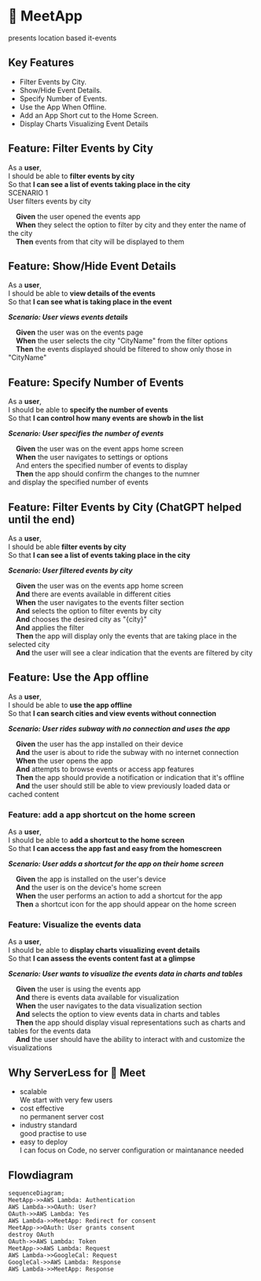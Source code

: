 # 🥩 MeetApp

presents location based it-events  

## Key Features

- Filter Events by City.
- Show/Hide Event Details.
- Specify Number of Events.
- Use the App When Offline.
- Add an App Short cut to the Home Screen.
- Display Charts Visualizing Event Details

## Feature: Filter Events by City

As a **user**,  
I should be able to **filter events by city**  
So that **I can see a list of events taking place in the city**  
SCENARIO 1  
User filters events by city

&nbsp;&nbsp;&nbsp;&nbsp;**Given** the user opened the events app  
&nbsp;&nbsp;&nbsp;&nbsp;**When** they select the option to filter by city and they enter the name of   the city  
&nbsp;&nbsp;&nbsp;&nbsp;**Then** events from that city will be displayed to them

## Feature: Show/Hide Event Details

As a **user**,  
I should be able to **view details of the events**  
So that **I can see what is taking place in the event**  

***Scenario: User views events details***

&nbsp;&nbsp;&nbsp;&nbsp;**Given** the user was on the events page  
&nbsp;&nbsp;&nbsp;&nbsp;**When** the user selects the city "CityName" from the filter options  
&nbsp;&nbsp;&nbsp;&nbsp;**Then** the events displayed should be filtered to show only those in "CityName"  

## Feature: Specify Number of Events  

As a **user**,  
I should be able to **specify the number of events**  
So that **I can control how many events are showb in the list**  

***Scenario: User specifies the number of events***

&nbsp;&nbsp;&nbsp;&nbsp;**Given** the user was on the event apps home screen  
&nbsp;&nbsp;&nbsp;&nbsp;**When** the user navigates to settings or options  
&nbsp;&nbsp;&nbsp;&nbsp;And enters the specified number of events to display  
&nbsp;&nbsp;&nbsp;&nbsp;**Then** the app should confirm the changes to the numner  
and display the specified number of events

## Feature: Filter Events by City (ChatGPT helped until the end)

As a **user**,  
I should be able **filter events by city**  
So that **I can see a list of events taking place in the city**

***Scenario: User filtered events by city***

&nbsp;&nbsp;&nbsp;&nbsp;**Given** the user was on the events app home screen  
&nbsp;&nbsp;&nbsp;&nbsp;**And** there are events available in different cities  
&nbsp;&nbsp;&nbsp;&nbsp;**When** the user navigates to the events filter section  
&nbsp;&nbsp;&nbsp;&nbsp;**And** selects the option to filter events by city  
&nbsp;&nbsp;&nbsp;&nbsp;**And** chooses the desired city as "{city}"  
&nbsp;&nbsp;&nbsp;&nbsp;**And** applies the filter  
&nbsp;&nbsp;&nbsp;&nbsp;**Then** the app will display only the events that are taking place in the selected city  
&nbsp;&nbsp;&nbsp;&nbsp;**And** the user will see a clear indication that the events are filtered by city

## Feature: Use the App offline

As a **user**,  
I should be able to **use the app offline**  
So that **I can search cities and view events without connection**

***Scenario: User rides subway with no connection and uses the app***

&nbsp;&nbsp;&nbsp;&nbsp;**Given** the user has the app installed on their device  
&nbsp;&nbsp;&nbsp;&nbsp;**And** the user is about to ride the subway with no internet connection  
&nbsp;&nbsp;&nbsp;&nbsp;**When** the user opens the app  
&nbsp;&nbsp;&nbsp;&nbsp;**And** attempts to browse events or access app features  
&nbsp;&nbsp;&nbsp;&nbsp;**Then** the app should provide a notification or indication that it's offline  
&nbsp;&nbsp;&nbsp;&nbsp;**And** the user should still be able to view previously loaded data or cached content

### Feature: add a app shortcut on the home screen

As a **user**,  
I should be able to **add a shortcut to the home screen**  
So that **I can access the app fast and easy from the homescreen**  

***Scenario: User adds a shortcut for the app on their home screen***

&nbsp;&nbsp;&nbsp;&nbsp;**Given** the app is installed on the user's device  
&nbsp;&nbsp;&nbsp;&nbsp;**And** the user is on the device's home screen  
&nbsp;&nbsp;&nbsp;&nbsp;**When** the user performs an action to add a shortcut for the app  
&nbsp;&nbsp;&nbsp;&nbsp;**Then** a shortcut icon for the app should appear on the home screen  

### Feature: Visualize the events data

As a **user**,  
I should be able to **display charts visualizing event details**  
So that **I can assess the events content fast at a glimpse**

***Scenario: User wants to visualize the events data in charts and tables***

&nbsp;&nbsp;&nbsp;&nbsp;**Given** the user is using the events app  
&nbsp;&nbsp;&nbsp;&nbsp;**And** there is events data available for visualization  
&nbsp;&nbsp;&nbsp;&nbsp;**When** the user navigates to the data visualization section  
&nbsp;&nbsp;&nbsp;&nbsp;**And** selects the option to view events data in charts and tables  
&nbsp;&nbsp;&nbsp;&nbsp;**Then** the app should display visual representations such as charts and tables for the events data  
&nbsp;&nbsp;&nbsp;&nbsp;**And** the user should have the ability to interact with and customize the visualizations

## Why ServerLess for  🥩 Meet

- scalable  
We start with very few users
- cost effective  
no permanent server cost  
- industry standard  
good practise to use
- easy to deploy  
I can focus on Code, no server configuration or maintanance needed

## Flowdiagram

```mermaid
sequenceDiagram;
MeetApp->>AWS Lambda: Authentication
AWS Lambda->>OAuth: User?
OAuth->>AWS Lambda: Yes 
AWS Lambda->>MeetApp: Redirect for consent 
MeetApp->>OAuth: User grants consent
destroy OAuth 
OAuth->>AWS Lambda: Token
MeetApp->>AWS Lambda: Request
AWS Lambda->>GoogleCal: Request
GoogleCal->>AWS Lambda: Response
AWS Lambda->>MeetApp: Response

